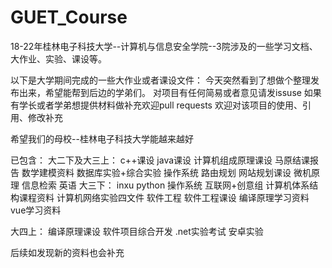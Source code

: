 # GUET_Course
18-22年桂林电子科技大学--计算机与信息安全学院--3院涉及的一些学习文档、大作业、实验、课设等。

以下是大学期间完成的一些大作业或者课设文件：
今天突然看到了想做个整理发布出来，希望能帮到后边的学弟们。
对项目有任何简易或者意见请发issuse
如果有学长或者学弟想提供材料做补充欢迎pull requests
欢迎对该项目的使用、引用、修改补充

希望我们的母校--桂林电子科技大学能越来越好

已包含：
大二下及大三上：
	c++课设
	java课设
	计算机组成原理课设
	马原结课报告
	数学建模资料
	数据库实验+综合实验
	操作系统
	路由规划
	网站规划课设
	微机原理
	信息检索
	英语
大三下：
	inxu
	python
	操作系统
	互联网+创意组
	计算机体系结构课程资料
	计算机网络实验四文件
	软件工程
	软件工程课设
	编译原理学习资料
	vue学习资料
	
大四上：
	编译原理课设
	软件项目综合开发
	.net实验考试
	安卓实验


后续如发现新的资料也会补充